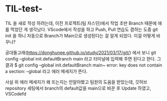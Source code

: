 # TIL-test-

TIL 을 새로 작성 하려는데, 이전 프로젝트(팀 자스민)에서 작업 초반 Branch 때문에 애를 먹었던 게 생각났다.
VScode에서 작성을 하고 Push, Pull 연습도 겸하는 도중 git init 을 하니 자동으로 Branch가 Main으로 생성된다는 걸 알게 되었다.
이걸 어떻게 바꾸나?

공대돌고래(https://donghunee.github.io/study/2021/03/17/git/) 에서 보니 git config –global init.defaultBranch main 라고 터미널에 입력해 주면 된다고 한다.
그 결과
$ git config –global init.defaultBranch main~
error: key does not contain a section: –global
라고 에러 메세지가 뜬다.

사실 위 에러 메세지가 왜 뜨는지는 안알아봤고 팀원의 도움을 받았는데,
깃허브 repository 세팅에서 branch의 default값을 main으로 바꾼 후 Update 하였고, 
VSCodefd